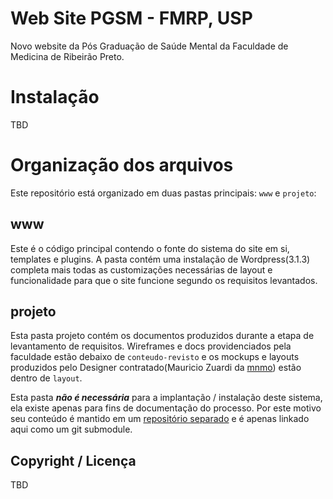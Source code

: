 # Web Site PGSM - FMRP, USP

Novo website da Pós Graduação de Saúde Mental da Faculdade de Medicina de Ribeirão Preto.

# Instalação

TBD

# Organização dos arquivos

Este repositório está organizado em duas pastas principais: ```www``` e ```projeto```:

## www
Este é o código principal contendo o fonte do sistema do site em si, templates e plugins. A pasta contém uma instalação de Wordpress(3.1.3) completa mais todas as customizações necessárias de layout e funcionalidade para que o site funcione segundo os requisitos levantados.

## projeto
Esta pasta projeto contém os documentos produzidos durante a etapa de levantamento de requisitos. Wireframes e docs providenciados pela faculdade estão debaixo de ```conteudo-revisto``` e os mockups e layouts produzidos pelo Designer contratado(Mauricio Zuardi da [mnmo](http://mnmo.com.br)) estão dentro de ```layout```.

Esta pasta ***não é necessária*** para a implantação / instalação deste sistema, ela existe apenas para fins de documentação do processo. Por este motivo seu conteúdo é mantido em um [repositório separado](http://github.com/fczuardi/pgsm-projeto) e é apenas linkado aqui como um git submodule.

## Copyright / Licença

TBD
